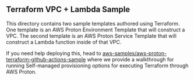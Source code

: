 ## Terraform VPC + Lambda Sample

This directory contains two sample templates authored using Terraform. One template is an AWS Proton Environment Template that will construct a VPC. The second template is an AWS Proton Service Template that will construct a Lambda function inside of that VPC.

If you need help deploying this, head to [aws-samples/aws-proton-terraform-github-actions-sample](https://github.com/aws-samples/aws-proton-terraform-github-actions-sample) where we provide a walkthrough for running Self-managed provisioning options for executing Terraform through AWS Proton.


 
